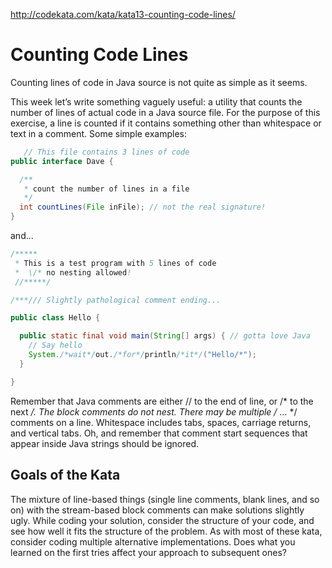 http://codekata.com/kata/kata13-counting-code-lines/

# Counting Code Lines

Counting lines of code in Java source is not quite as simple as it seems.

This week let’s write something vaguely useful: a utility that counts the number of lines of actual code in a Java source file. For the purpose of
this exercise, a line is counted if it contains something other than whitespace or text in a comment. Some simple examples:

```java
   // This file contains 3 lines of code
public interface Dave {

  /**
   * count the number of lines in a file
   */
  int countLines(File inFile); // not the real signature!
}
```

and…

```java
/*****
 * This is a test program with 5 lines of code
 *  \/* no nesting allowed!
 //*****/

/***/// Slightly pathological comment ending...

public class Hello {

  public static final void main(String[] args) { // gotta love Java
    // Say hello
    System./*wait*/out./*for*/println/*it*/("Hello/*");
  }

}
```

Remember that Java comments are either // to the end of line, or /* to the next */. The block comments do not nest. There may be multiple /* … */
comments on a line. Whitespace includes tabs, spaces, carriage returns, and vertical tabs. Oh, and remember that comment start sequences that appear
inside Java strings should be ignored.

## Goals of the Kata
The mixture of line-based things (single line comments, blank lines, and so on) with the stream-based block comments can make solutions slightly ugly.
While coding your solution, consider the structure of your code, and see how well it fits the structure of the problem. As with most of these kata,
consider coding multiple alternative implementations. Does what you learned on the first tries affect your approach to subsequent ones?

